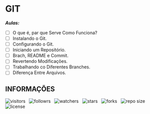 # GIT

***Aulas:***

- [ ] O que é, par que Serve Como Funciona?
- [ ] Instalando o Git.
- [ ] Configurando o Git.
- [ ] Iniciando um Repositório.
- [ ] Brach, README e Commit.
- [ ] Revertendo Modificações.
- [ ] Trabalhando co Diferentes Branches.
- [ ] Diferença Entre Arquivos.

## INFORMAÇÕES

![visitors](https://visitor-badge.glitch.me/badge?page_id=Devsgeeknerd.git-full-stack "Total de Visitas")
&nbsp;
![followrs](https://img.shields.io/github/followers/Devsgeeknerd?style=social "Total de Seguidores")
&nbsp;
![watchers](https://img.shields.io/github/watchers/Devsgeeknerd/git-full-stack?style=social "Total de Observadores")
&nbsp;
![stars](https://img.shields.io/github/stars/Devsgeeknerd/git-full-stack?style=social "Total de Estrelas Recebidas")
&nbsp;
![forks](https://img.shields.io/github/forks/Devsgeeknerd/git-full-stack?style=social "Total de Forks")
&nbsp;
![repo size](https://img.shields.io/github/repo-size/Devsgeeknerd/git-full-stack?style=social "Tamanho do Repositório")
&nbsp;
![license](https://img.shields.io/github/license/Devsgeeknerd/git-full-stack?style=social "Licença do Repositório")

